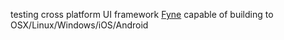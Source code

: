 testing cross platform UI framework [Fyne](https://fyne.io/develop/)
capable of building to OSX/Linux/Windows/iOS/Android

